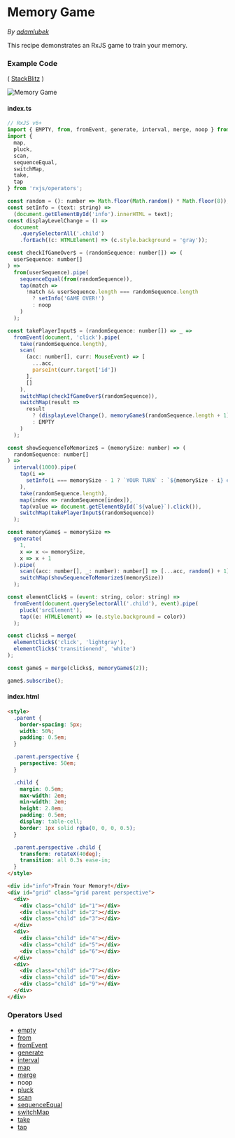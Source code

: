 # Memory Game

_By [adamlubek](https://github.com/adamlubek)_

This recipe demonstrates an RxJS game to train your memory.



### Example Code

( [StackBlitz](https://stackblitz.com/edit/rxjs-memory-game?file=index.ts) )

![Memory Game](https://drive.google.com/uc?export=view&id=1IsizNEcko-aKcyb54ZuMis-gHs9UR9Ei)

#### index.ts

```js
// RxJS v6+
import { EMPTY, from, fromEvent, generate, interval, merge, noop } from 'rxjs';
import {
  map,
  pluck,
  scan,
  sequenceEqual,
  switchMap,
  take,
  tap
} from 'rxjs/operators';

const random = (): number => Math.floor(Math.random() * Math.floor(8));
const setInfo = (text: string) =>
  (document.getElementById('info').innerHTML = text);
const displayLevelChange = () =>
  document
    .querySelectorAll('.child')
    .forEach((c: HTMLElement) => (c.style.background = 'gray'));

const checkIfGameOver$ = (randomSequence: number[]) => (
  userSequence: number[]
) =>
  from(userSequence).pipe(
    sequenceEqual(from(randomSequence)),
    tap(match =>
      !match && userSequence.length === randomSequence.length
        ? setInfo('GAME OVER!')
        : noop
    )
  );

const takePlayerInput$ = (randomSequence: number[]) => _ =>
  fromEvent(document, 'click').pipe(
    take(randomSequence.length),
    scan(
      (acc: number[], curr: MouseEvent) => [
        ...acc,
        parseInt(curr.target['id'])
      ],
      []
    ),
    switchMap(checkIfGameOver$(randomSequence)),
    switchMap(result =>
      result
        ? (displayLevelChange(), memoryGame$(randomSequence.length + 1))
        : EMPTY
    )
  );

const showSequenceToMemorize$ = (memorySize: number) => (
  randomSequence: number[]
) =>
  interval(1000).pipe(
    tap(i =>
      setInfo(i === memorySize - 1 ? `YOUR TURN` : `${memorySize - i} elements`)
    ),
    take(randomSequence.length),
    map(index => randomSequence[index]),
    tap(value => document.getElementById(`${value}`).click()),
    switchMap(takePlayerInput$(randomSequence))
  );

const memoryGame$ = memorySize =>
  generate(
    1,
    x => x <= memorySize,
    x => x + 1
  ).pipe(
    scan((acc: number[], _: number): number[] => [...acc, random() + 1], []),
    switchMap(showSequenceToMemorize$(memorySize))
  );

const elementClick$ = (event: string, color: string) =>
  fromEvent(document.querySelectorAll('.child'), event).pipe(
    pluck('srcElement'),
    tap((e: HTMLElement) => (e.style.background = color))
  );

const clicks$ = merge(
  elementClick$('click', 'lightgray'),
  elementClick$('transitionend', 'white')
);

const game$ = merge(clicks$, memoryGame$(2));

game$.subscribe();
```

#### index.html

```html
<style>
  .parent {
    border-spacing: 5px;
    width: 50%;
    padding: 0.5em;
  }

  .parent.perspective {
    perspective: 50em;
  }

  .child {
    margin: 0.5em;
    max-width: 2em;
    min-width: 2em;
    height: 2.8em;
    padding: 0.5em;
    display: table-cell;
    border: 1px solid rgba(0, 0, 0, 0.5);
  }

  .parent.perspective .child {
    transform: rotateX(40deg);
    transition: all 0.3s ease-in;
  }
</style>

<div id="info">Train Your Memory!</div>
<div id="grid" class="grid parent perspective">
  <div>
    <div class="child" id="1"></div>
    <div class="child" id="2"></div>
    <div class="child" id="3"></div>
  </div>
  <div>
    <div class="child" id="4"></div>
    <div class="child" id="5"></div>
    <div class="child" id="6"></div>
  </div>
  <div>
    <div class="child" id="7"></div>
    <div class="child" id="8"></div>
    <div class="child" id="9"></div>
  </div>
</div>
```

### Operators Used

- [empty](../operators/creation/empty.md)
- [from](../operators/creation/from.md)
- [fromEvent](../operators/creation/fromevent.md)
- [generate](../operators/creation/generate.md)
- [interval](../operators/creation/interval.md)
- [map](../operators/transformation/map.md)
- [merge](../operators/combination/merge.md)
- noop
- [pluck](../operators/transformation/pluck.md)
- [scan](../operators/transformation/scan.md)
- [sequenceEqual](../operators/conditional/sequenceequal.md)
- [switchMap](../operators/transformation/switchmap.md)
- [take](../operators/filtering/take.md)
- [tap](../operators/utility/do.md)
